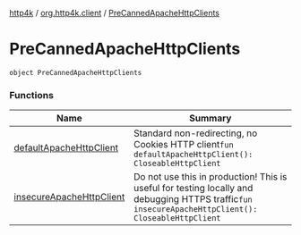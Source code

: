 [http4k](../../index.md) / [org.http4k.client](../index.md) / [PreCannedApacheHttpClients](./index.md)

# PreCannedApacheHttpClients

`object PreCannedApacheHttpClients`

### Functions

| Name | Summary |
|---|---|
| [defaultApacheHttpClient](default-apache-http-client.md) | Standard non-redirecting, no Cookies HTTP client`fun defaultApacheHttpClient(): CloseableHttpClient` |
| [insecureApacheHttpClient](insecure-apache-http-client.md) | Do not use this in production! This is useful for testing locally and debugging HTTPS traffic`fun insecureApacheHttpClient(): CloseableHttpClient` |
